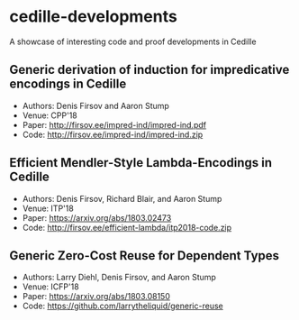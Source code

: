 # cedille-developments
A showcase of interesting code and proof developments in Cedille

## Generic derivation of induction for impredicative encodings in Cedille
* Authors: Denis Firsov and Aaron Stump
* Venue: CPP'18
* Paper: http://firsov.ee/impred-ind/impred-ind.pdf
* Code: http://firsov.ee/impred-ind/impred-ind.zip

## Efficient Mendler-Style Lambda-Encodings in Cedille
* Authors: Denis Firsov, Richard Blair, and Aaron Stump
* Venue: ITP'18
* Paper: https://arxiv.org/abs/1803.02473
* Code: http://firsov.ee/efficient-lambda/itp2018-code.zip

## Generic Zero-Cost Reuse for Dependent Types
* Authors: Larry Diehl, Denis Firsov, and Aaron Stump
* Venue: ICFP'18
* Paper: https://arxiv.org/abs/1803.08150
* Code: https://github.com/larrytheliquid/generic-reuse
